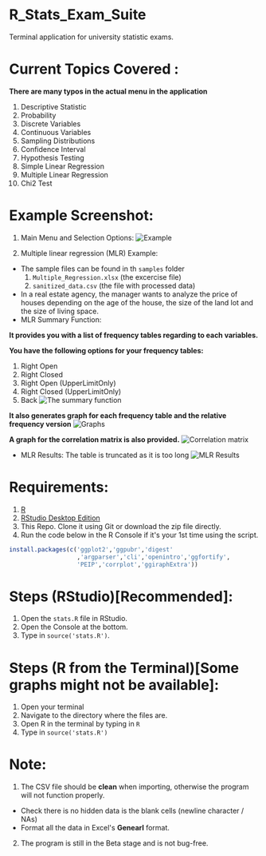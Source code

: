 # R_Stats_Exam_Suite
Terminal application for university statistic exams.

# Current Topics Covered :
**There are many typos in the actual menu in the application**
 1. Descriptive Statistic
 2. Probability
 3. Discrete Variables
 4. Continuous Variables
 5. Sampling Distributions
 6. Confidence Interval
 7. Hypothesis Testing
 8. Simple Linear Regression
 9. Multiple Linear Regression
10. Chi2 Test

# Example Screenshot:
1. Main Menu and Selection Options:
![Example](https://raw.githubusercontent.com/algo7/R_Stats_Exam_Suite/master/screenshots/example.png)

2. Multiple linear regression (MLR) Example:
* The sample files can be found in th `samples` folder
    1. `Multiple_Regression.xlsx` (the excercise file)
    2. `sanitized_data.csv` (the file with processed data)
* In a real estate agency, the manager wants to analyze the price of houses depending on the age of the house, the size of the land lot and the size of living space.
* MLR Summary Function:

**It provides you with a list of frequency tables regarding to each variables.**

**You have the following options for your frequency tables:**
1. Right Open
2. Right Closed
3. Right Open (UpperLimitOnly)
4. Right Closed (UpperLimitOnly)
5. Back
![The summary function](https://raw.githubusercontent.com/algo7/R_Stats_Exam_Suite/master/screenshots/sum_func.jpeg)


**It also generates graph for each frequency table and the relative frequency version**
![Graphs](https://raw.githubusercontent.com/algo7/R_Stats_Exam_Suite/master/screenshots/freqt_merged.jpg)

**A graph for the correlation matrix is also provided.**
![Correlation matrix](https://raw.githubusercontent.com/algo7/R_Stats_Exam_Suite/master/screenshots/correlation_matrix.png)

* MLR Results:
The table is truncated as it is too long
![MLR Results](https://raw.githubusercontent.com/algo7/R_Stats_Exam_Suite/master/screenshots/MLR.jpg)



# Requirements:
1. [R](https://www.r-project.org/)
2. [RStudio Desktop Edition](https://rstudio.com/products/rstudio/download/)
3. This Repo. Clone it using Git or download the zip file directly.
4. Run the code below in the R Console if it's your 1st time using the script.
```R
install.packages(c('ggplot2','ggpubr','digest'
                   ,'argparser','cli','openintro','ggfortify',
                   'PEIP','corrplot','ggiraphExtra'))
```

# Steps (RStudio)[Recommended]:
1. Open the `stats.R` file in RStudio.
2. Open the Console at the bottom.
3. Type in `source('stats.R')`.


# Steps (R from the Terminal)[Some graphs might not be available]:
1. Open your terminal
2. Navigate to the directory where the files are.
3. Open R in the terminal by typing in `R`
4. Type in `source('stats.R')`

# Note:
1. The CSV file should be **clean** when importing, otherwise the program will not function properly.
  - Check there is no hidden data is the blank cells (newline character / NAs)
  - Format all the data in Excel's **Genearl** format.
2. The program is still in the Beta stage and is not bug-free.
